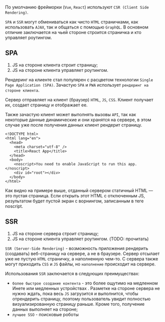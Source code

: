 
По умолчанию фрейморки (`Vue`, `React`) используют `CSR (Client Side Rendering)`.

`SPA` и `SSR` могут обмениваться как чисто `HTML` страничками, как использовать `AJAX`, так и общаться с помощью `GraphQL`. В основном отличие заключается на чьей стороне строится страничка и кто управляет роутингом.

## SPA

1. JS на стороне клиента строит страницу;
2. JS на стороне клиента управляет роутингом.

Рендеринг на клиенте стал популярен с расцветом технологии `Single Page Application (SPA)`.  Зачастую `SPA` и `PWA` использует `рендеринг на стороне клиента`.

Сервер отправляет на клиент  (браузер)  `HTML`, `JS`, `CSS`. Клиент получает их, создает страницу и отображает ее. 

Также зачастую клиент может выполнять вызовы `API`, так как некоторые данные динамические и они хранятся на сервере, в этом случае уже после получения данных клиент рендерит страницу.

```
<!DOCTYPE html>
<html lang="en">
  <head>
    <meta charset="utf-8" />
    <title>React App</title>
  </head>
  <body>
    <noscript>You need to enable JavaScript to run this app.</noscript>
    <div id="root"></div>
  </body>
</html>
```

Как видно на примере выше, отданный сервером статичный HTML — это пустая страница. Если открыть этот HTML с отключенным JS, результатом будет пустой экран с ворнингом, записанным в теге noscript.

## SSR

1. JS на стороне сервера строит страницу;
2. JS на стороне клиента управляет роутингом. (TODO: прочитать)

`SSR (Server-Side Rendering)` - возможность приложения рендерить (создавать) веб-страницу на сервере, а не в браузере. Сервер отсылает уже не пустую `HTML` страничку, а наполненную чем-то. С сервера также могут приходить `CSS` и `JS` файлы, но `наполнение` происходит на сервере.

Использования `SSR` заключается в следующих преимуществах:
- `более быстрое создание контента` - это более ощутимо на медленном Инете или медленных устройствах . Разметке на стороне сервера не нужно ждать, пока весь `JS` загрузится и выполнится, чтобы отрендерить страницу, поэтому пользователь увидит полностью визуализированную страницу раньше. Кроме того, получение данных выполняет на стороне;
- `лучшее SSO` - поисковые роботы

